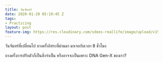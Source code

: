 ```yaml
---
title: วันจันทร์
date: 2020-01-20 05:19:45 Z
tags:
- Practicing
layout: post
feature-img: https://res.cloudinary.com/sdees-reallife/image/upload/v1555658919/sample_feature_img.png
---
```


วันจันทร์ที่เปลี่ยนไป บางครั้งอิสระที่ผ่านมา มาเจอกับเวลา 8 ชั่วโมง

<i class="fa fa-child" style="color:plum"></i>

บางครั้งการปรับตัวก็เป็นสิ่งจำเป็น หรืออาจจะเป็นเพราะ DNA Gen-X ของเรา?
